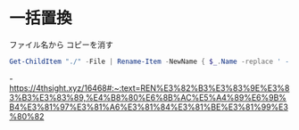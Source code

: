 # 一括置換
ファイル名から コピーを消す
```ps1
Get-ChildItem "./" -File | Rename-Item -NewName { $_.Name -replace ' - コピー','' }
```

-https://4thsight.xyz/16468#:~:text=REN%E3%82%B3%E3%83%9E%E3%83%B3%E3%83%89,%E4%B8%80%E6%8B%AC%E5%A4%89%E6%9B%B4%E3%81%97%E3%81%A6%E3%81%84%E3%81%BE%E3%81%99%E3%80%82
